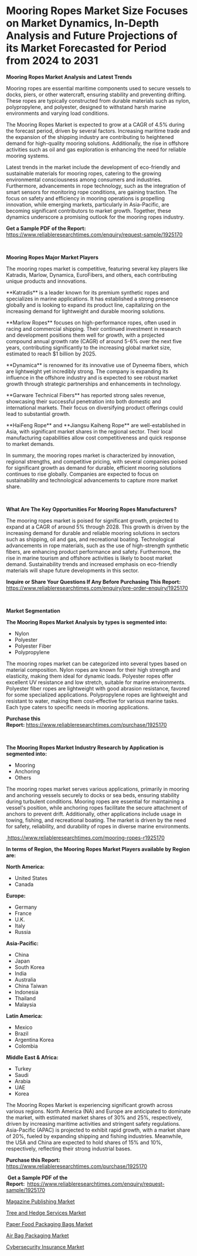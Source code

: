<p><h1>Mooring Ropes Market Size Focuses on Market Dynamics, In-Depth Analysis and Future Projections of its Market Forecasted for Period from 2024 to 2031</h1></p><p><strong>Mooring Ropes Market Analysis and Latest Trends</strong></p>
<p><p>Mooring ropes are essential maritime components used to secure vessels to docks, piers, or other watercraft, ensuring stability and preventing drifting. These ropes are typically constructed from durable materials such as nylon, polypropylene, and polyester, designed to withstand harsh marine environments and varying load conditions.</p><p>The Mooring Ropes Market is expected to grow at a CAGR of 4.5% during the forecast period, driven by several factors. Increasing maritime trade and the expansion of the shipping industry are contributing to heightened demand for high-quality mooring solutions. Additionally, the rise in offshore activities such as oil and gas exploration is enhancing the need for reliable mooring systems.</p><p>Latest trends in the market include the development of eco-friendly and sustainable materials for mooring ropes, catering to the growing environmental consciousness among consumers and industries. Furthermore, advancements in rope technology, such as the integration of smart sensors for monitoring rope conditions, are gaining traction. The focus on safety and efficiency in mooring operations is propelling innovation, while emerging markets, particularly in Asia-Pacific, are becoming significant contributors to market growth. Together, these dynamics underscore a promising outlook for the mooring ropes industry.</p></p>
<p><strong>Get a Sample PDF of the Report:&nbsp;</strong> <a href="https://www.reliableresearchtimes.com/enquiry/request-sample/1925170?utm_campaign=1486&utm_medium=2&utm_source=Github&utm_content=ia&utm_term=24102024&utm_id=mooring-ropes">https://www.reliableresearchtimes.com/enquiry/request-sample/1925170</a></p>
<p>&nbsp;</p>
<p><strong>Mooring Ropes Major Market Players</strong></p>
<p><p>The mooring ropes market is competitive, featuring several key players like Katradis, Marlow, Dynamica, EuroFibers, and others, each contributing unique products and innovations. </p><p>**Katradis** is a leader known for its premium synthetic ropes and specializes in marine applications. It has established a strong presence globally and is looking to expand its product line, capitalizing on the increasing demand for lightweight and durable mooring solutions.</p><p>**Marlow Ropes** focuses on high-performance ropes, often used in racing and commercial shipping. Their continued investment in research and development positions them well for growth, with a projected compound annual growth rate (CAGR) of around 5-6% over the next five years, contributing significantly to the increasing global market size, estimated to reach $1 billion by 2025.</p><p>**Dynamica** is renowned for its innovative use of Dyneema fibers, which are lightweight yet incredibly strong. The company is expanding its influence in the offshore industry and is expected to see robust market growth through strategic partnerships and enhancements in technology. </p><p>**Garware Technical Fibers** has reported strong sales revenue, showcasing their successful penetration into both domestic and international markets. Their focus on diversifying product offerings could lead to substantial growth.</p><p>**HaiFeng Rope** and **Jiangsu Kaiheng Rope** are well-established in Asia, with significant market shares in the regional sector. Their local manufacturing capabilities allow cost competitiveness and quick response to market demands.</p><p>In summary, the mooring ropes market is characterized by innovation, regional strengths, and competitive pricing, with several companies poised for significant growth as demand for durable, efficient mooring solutions continues to rise globally. Companies are expected to focus on sustainability and technological advancements to capture more market share.</p></p>
<p>&nbsp;</p>
<p><strong>What Are The Key Opportunities For Mooring Ropes Manufacturers?</strong></p>
<p><p>The mooring ropes market is poised for significant growth, projected to expand at a CAGR of around 5% through 2028. This growth is driven by the increasing demand for durable and reliable mooring solutions in sectors such as shipping, oil and gas, and recreational boating. Technological advancements in rope materials, such as the use of high-strength synthetic fibers, are enhancing product performance and safety. Furthermore, the rise in marine tourism and offshore activities is likely to boost market demand. Sustainability trends and increased emphasis on eco-friendly materials will shape future developments in this sector.</p></p>
<p><strong>Inquire or Share Your Questions If Any Before Purchasing This Report:</strong> <a href="https://www.reliableresearchtimes.com/enquiry/pre-order-enquiry/1925170?utm_campaign=1486&utm_medium=2&utm_source=Github&utm_content=ia&utm_term=24102024&utm_id=mooring-ropes">https://www.reliableresearchtimes.com/enquiry/pre-order-enquiry/1925170</a></p>
<p>&nbsp;</p>
<p><strong>Market Segmentation</strong></p>
<p><strong>The Mooring Ropes Market Analysis by types is segmented into:</strong></p>
<p><ul><li>Nylon</li><li>Polyester</li><li>Polyester Fiber</li><li>Polypropylene</li></ul></p>
<p><p>The mooring ropes market can be categorized into several types based on material composition. Nylon ropes are known for their high strength and elasticity, making them ideal for dynamic loads. Polyester ropes offer excellent UV resistance and low stretch, suitable for marine environments. Polyester fiber ropes are lightweight with good abrasion resistance, favored for some specialized applications. Polypropylene ropes are lightweight and resistant to water, making them cost-effective for various marine tasks. Each type caters to specific needs in mooring applications.</p></p>
<p><strong>Purchase this Report:&nbsp;</strong><a href="https://www.reliableresearchtimes.com/purchase/1925170?utm_campaign=1486&utm_medium=2&utm_source=Github&utm_content=ia&utm_term=24102024&utm_id=mooring-ropes">https://www.reliableresearchtimes.com/purchase/1925170</a></p>
<p>&nbsp;</p>
<p><strong>The Mooring Ropes Market Industry Research by Application is segmented into:</strong></p>
<p><ul><li>Mooring</li><li>Anchoring</li><li>Others</li></ul></p>
<p><p>The mooring ropes market serves various applications, primarily in mooring and anchoring vessels securely to docks or sea beds, ensuring stability during turbulent conditions. Mooring ropes are essential for maintaining a vessel's position, while anchoring ropes facilitate the secure attachment of anchors to prevent drift. Additionally, other applications include usage in towing, fishing, and recreational boating. The market is driven by the need for safety, reliability, and durability of ropes in diverse marine environments.</p></p>
<p><a href="https://www.reliableresearchtimes.com/mooring-ropes-r1925170?utm_campaign=1486&utm_medium=2&utm_source=Github&utm_content=ia&utm_term=24102024&utm_id=mooring-ropes">&nbsp;https://www.reliableresearchtimes.com/mooring-ropes-r1925170</a></p>
<p><strong>In terms of Region, the Mooring Ropes Market Players available by Region are:</strong></p>
<p>
    <p> <strong> North America: </strong>
        <ul>
            <li>United States</li>
            <li>Canada</li>
        </ul>
        </p> 
    <p> <strong> Europe: </strong>
        <ul>
            <li>Germany</li>
            <li>France</li>
            <li>U.K.</li>
            <li>Italy</li>
            <li>Russia</li>
        </ul>
        </p> 
    <p> <strong> Asia-Pacific: </strong>
        <ul>
            <li>China</li>
            <li>Japan</li>
            <li>South Korea</li>
            <li>India</li>
            <li>Australia</li>
            <li>China Taiwan</li>
            <li>Indonesia</li>
            <li>Thailand</li>
            <li>Malaysia</li>
        </ul>
        </p> 
    <p> <strong> Latin America: </strong>
        <ul>
            <li>Mexico</li>
            <li>Brazil</li>
            <li>Argentina Korea</li>
            <li>Colombia</li>
        </ul>
        </p> 
    <p> <strong> Middle East & Africa: </strong>
        <ul>
            <li>Turkey</li>
            <li>Saudi</li>
            <li>Arabia</li>
            <li>UAE</li>
            <li>Korea</li>
        </ul>
    </p>
    </p>
<p><p>The Mooring Ropes Market is experiencing significant growth across various regions. North America (NA) and Europe are anticipated to dominate the market, with estimated market shares of 30% and 25%, respectively, driven by increasing maritime activities and stringent safety regulations. Asia-Pacific (APAC) is projected to exhibit rapid growth, with a market share of 20%, fueled by expanding shipping and fishing industries. Meanwhile, the USA and China are expected to hold shares of 15% and 10%, respectively, reflecting their strong industrial bases.</p></p>
<p><strong>Purchase this Report: </strong><a href="https://www.reliableresearchtimes.com/purchase/1925170?utm_campaign=1486&utm_medium=2&utm_source=Github&utm_content=ia&utm_term=24102024&utm_id=mooring-ropes">https://www.reliableresearchtimes.com/purchase/1925170</a></p>
<p>&nbsp;<strong>Get a Sample PDF of the Report:&nbsp;&nbsp;</strong><a href="https://www.reliableresearchtimes.com/enquiry/request-sample/1925170?utm_campaign=1486&utm_medium=2&utm_source=Github&utm_content=ia&utm_term=24102024&utm_id=mooring-ropes">https://www.reliableresearchtimes.com/enquiry/request-sample/1925170</a></p>
<p><strong></strong></p>
<p><p><a href="https://www.linkedin.com/pulse/magazine-publishing-market-research-report-exploring-size-revenue-ersce?utm_campaign=1486&utm_medium=2&utm_source=Github&utm_content=ia&utm_term=24102024&utm_id=mooring-ropes">Magazine Publishing Market</a></p><p><a href="https://www.linkedin.com/pulse/exploring-tree-hedge-services-market-dynamics-global-trends-tgsie?utm_campaign=1486&utm_medium=2&utm_source=Github&utm_content=ia&utm_term=24102024&utm_id=mooring-ropes">Tree and Hedge Services Market</a></p><p><a href="https://www.linkedin.com/pulse/unlocking-growth-potential-strategic-analysis-paper-food-rj7hf?utm_campaign=1486&utm_medium=2&utm_source=Github&utm_content=ia&utm_term=24102024&utm_id=mooring-ropes">Paper Food Packaging Bags Market</a></p><p><a href="https://www.linkedin.com/pulse/air-bag-packaging-market-outlook-forecast-from-2024-2031-e2klf?utm_campaign=1486&utm_medium=2&utm_source=Github&utm_content=ia&utm_term=24102024&utm_id=mooring-ropes">Air Bag Packaging Market</a></p><p><a href="https://www.linkedin.com/pulse/cybersecurity-insurance-market-size-share-analysis-growth-ugqxe?utm_campaign=1486&utm_medium=2&utm_source=Github&utm_content=ia&utm_term=24102024&utm_id=mooring-ropes">Cybersecurity Insurance Market</a></p></p>